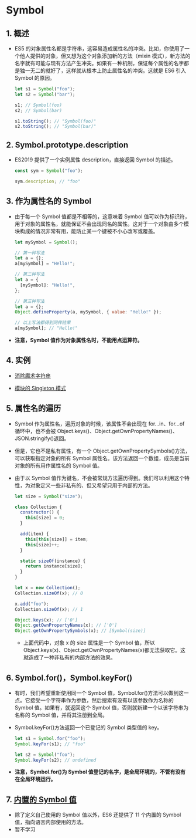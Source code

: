 <!--
 * @Author: Yu
 * @Date: 2020-08-10 20:47:23
 * @LastEditTime: 2020-08-11 19:57:54
 * @FilePath: /KeepLearning/Javascript/ES6/Symbol.md
 * @Description: ''
-->

# Symbol

## 1. 概述

- ES5 的对象属性名都是字符串，这容易造成属性名的冲突。比如，你使用了一个他人提供的对象，但又想为这个对象添加新的方法（mixin 模式），新方法的名字就有可能与现有方法产生冲突。如果有一种机制，保证每个属性的名字都是独一无二的就好了，这样就从根本上防止属性名的冲突。这就是 ES6 引入 Symbol 的原因。

  ```javascript
  let s1 = Symbol("foo");
  let s2 = Symbol("bar");

  s1; // Symbol(foo)
  s2; // Symbol(bar)

  s1.toString(); // "Symbol(foo)"
  s2.toString(); // "Symbol(bar)"
  ```

## 2. Symbol.prototype.description

- ES2019 提供了一个实例属性 description，直接返回 Symbol 的描述。

  ```javascript
  const sym = Symbol("foo");

  sym.description; // "foo"
  ```

## 3. 作为属性名的 Symbol

- 由于每一个 Symbol 值都是不相等的，这意味着 Symbol 值可以作为标识符，用于对象的属性名，就能保证不会出现同名的属性。这对于一个对象由多个模块构成的情况非常有用，能防止某一个键被不小心改写或覆盖。

  ```javascript
  let mySymbol = Symbol();

  // 第一种写法
  let a = {};
  a[mySymbol] = "Hello!";

  // 第二种写法
  let a = {
    [mySymbol]: "Hello!",
  };

  // 第三种写法
  let a = {};
  Object.defineProperty(a, mySymbol, { value: "Hello!" });

  // 以上写法都得到同样结果
  a[mySymbol]; // "Hello!"
  ```

- **注意，Symbol 值作为对象属性名时，不能用点运算符。**

## 4. 实例

- [消除魔术字符串](https://es6.ruanyifeng.com/#docs/symbol#%E5%AE%9E%E4%BE%8B%EF%BC%9A%E6%B6%88%E9%99%A4%E9%AD%94%E6%9C%AF%E5%AD%97%E7%AC%A6%E4%B8%B2)

- [模块的 Singleton 模式](https://es6.ruanyifeng.com/#docs/symbol#%E5%AE%9E%E4%BE%8B%EF%BC%9A%E6%A8%A1%E5%9D%97%E7%9A%84-Singleton-%E6%A8%A1%E5%BC%8F)

## 5. 属性名的遍历

- Symbol 作为属性名，遍历对象的时候，该属性不会出现在 for...in、for...of 循环中，也不会被 Object.keys()、Object.getOwnPropertyNames()、JSON.stringify()返回。

- 但是，它也不是私有属性，有一个 Object.getOwnPropertySymbols()方法，可以获取指定对象的所有 Symbol 属性名。该方法返回一个数组，成员是当前对象的所有用作属性名的 Symbol 值。

- 由于以 Symbol 值作为键名，不会被常规方法遍历得到。我们可以利用这个特性，为对象定义一些非私有的、但又希望只用于内部的方法。

  ```javascript
  let size = Symbol("size");

  class Collection {
    constructor() {
      this[size] = 0;
    }

    add(item) {
      this[this[size]] = item;
      this[size]++;
    }

    static sizeOf(instance) {
      return instance[size];
    }
  }

  let x = new Collection();
  Collection.sizeOf(x); // 0

  x.add("foo");
  Collection.sizeOf(x); // 1

  Object.keys(x); // ['0']
  Object.getOwnPropertyNames(x); // ['0']
  Object.getOwnPropertySymbols(x); // [Symbol(size)]
  ```

  - 上面代码中，对象 x 的 size 属性是一个 Symbol 值，所以 Object.keys(x)、Object.getOwnPropertyNames(x)都无法获取它。这就造成了一种非私有的内部方法的效果。

## 6. Symbol.for()，Symbol.keyFor()

- 有时，我们希望重新使用同一个 Symbol 值，Symbol.for()方法可以做到这一点。它接受一个字符串作为参数，然后搜索有没有以该参数作为名称的 Symbol 值。如果有，就返回这个 Symbol 值，否则就新建一个以该字符串为名称的 Symbol 值，并将其注册到全局。

- Symbol.keyFor()方法返回一个已登记的 Symbol 类型值的 key。

  ```javascript
  let s1 = Symbol.for("foo");
  Symbol.keyFor(s1); // "foo"

  let s2 = Symbol("foo");
  Symbol.keyFor(s2); // undefined
  ```

- **注意，Symbol.for()为 Symbol 值登记的名字，是全局环境的，不管有没有在全局环境运行。**

## 7. [内置的 Symbol 值](https://es6.ruanyifeng.com/#docs/symbol#%E5%86%85%E7%BD%AE%E7%9A%84-Symbol-%E5%80%BC)

- 除了定义自己使用的 Symbol 值以外，ES6 还提供了 11 个内置的 Symbol 值，指向语言内部使用的方法。
- 暂不学习
